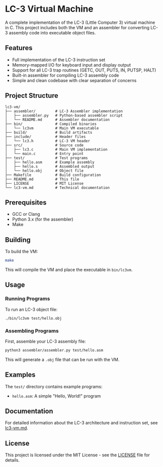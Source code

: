 # LC-3 Virtual Machine

A complete implementation of the LC-3 (Little Computer 3) virtual machine in C. This project includes both the VM and an assembler for converting LC-3 assembly code into executable object files.

## Features

- Full implementation of the LC-3 instruction set
- Memory-mapped I/O for keyboard input and display output
- Support for all LC-3 trap routines (GETC, OUT, PUTS, IN, PUTSP, HALT)
- Built-in assembler for compiling LC-3 assembly code
- Simple and clean codebase with clear separation of concerns

## Project Structure

```
lc3-vm/
├── assembler/         # LC-3 Assembler implementation
│   ├── assembler.py   # Python-based assembler script
│   └── README.md      # Assembler documentation
├── bin/               # Compiled binaries
│   └── lc3vm          # Main VM executable
├── build/             # Build artifacts
├── include/           # Header files
│   └── lc3.h          # LC-3 VM header
├── src/               # Source code
│   ├── lc3.c          # Main VM implementation
│   └── main.c         # Entry point
├── test/              # Test programs
│   ├── hello.asm      # Example assembly
│   ├── hello.s        # Assembled output
│   └── hello.obj      # Object file
├── Makefile           # Build configuration
├── README.md          # This file
├── LICENSE            # MIT License
└── lc3-vm.md          # Technical documentation
```

## Prerequisites

- GCC or Clang
- Python 3.x (for the assembler)
- Make

## Building

To build the VM:

```bash
make
```

This will compile the VM and place the executable in `bin/lc3vm`.

## Usage

### Running Programs

To run an LC-3 object file:

```bash
./bin/lc3vm test/hello.obj
```

### Assembling Programs

First, assemble your LC-3 assembly file:

```bash
python3 assembler/assembler.py test/hello.asm
```

This will generate a `.obj` file that can be run with the VM.

## Examples

The `test/` directory contains example programs:

- `hello.asm`: A simple "Hello, World!" program

## Documentation

For detailed information about the LC-3 architecture and instruction set, see [lc3-vm.md](lc3-vm.md).

## License

This project is licensed under the MIT License - see the [LICENSE](LICENSE) file for details.

